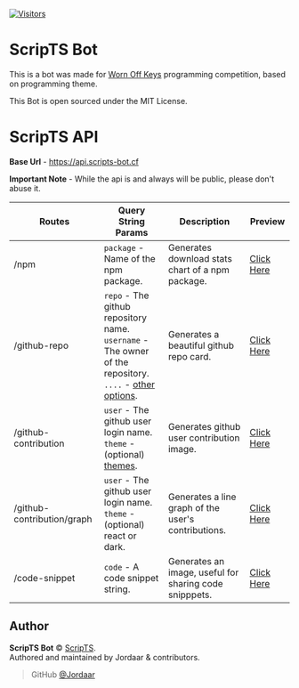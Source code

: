 [![Visitors](https://hits.seeyoufarm.com/api/count/incr/badge.svg?url=https%3A%2F%2Fgithub.com%2FJordaar%2FScripTS&count_bg=%2379C83D&title_bg=%23474343&icon=&icon_color=%23FFFFFF&title=Visitors&edge_flat=false)](https://hits.seeyoufarm.com)

# ScripTS Bot
This is a bot was made for [Worn Off Keys](https://wornoffkeys.com/discord) programming competition, based on programming theme.

This Bot is open sourced under the MIT License.

# ScripTS API

**Base Url** - https://api.scripts-bot.cf

**Important Note** - While the api is and always will be public, please don't abuse it.


|    Routes    | Query String Params| Description   | Preview |
|--|--|--|--|
| /npm | `package` - Name of the npm package. | Generates download stats chart of a npm package. | [Click Here](https://api.scripts-bot.cf/npm?package=axios) |
|/github-repo | `repo` - The github repository name.<br/>`username` - The owner of the repository.<br/>`....` - [other options](https://github.com/anuraghazra/github-readme-stats#common-options). | Generates a beautiful github repo card. | [Click Here](https://api.scripts-bot.cf/github-repo?username=discordjs&repo=discord.js)
|/github-contribution | `user` - The github user login name.<br/>`theme` - (optional) [themes](https://github.com/sallar/github-contributions-canvas#available-themes). | Generates github user contribution image. | [Click Here](https://api.scripts-bot.cf/github-contribution?user=Jordaar)
| /github-contribution/graph | `user` - The github user login name.<br/>`theme` - (optional) react or dark. | Generates a line graph of the user's contributions. | [Click Here](https://api.scripts-bot.cf/github-contribution/graph?user=Jordaar)
| /code-snippet | `code` - A code snippet string. | Generates an image, useful for sharing code snipppets. | [Click Here](https://api.scripts-bot.cf/code-snippet?code=console.log(%22Hello%20World%22))


## Author

**ScripTS Bot** © [ScripTS](https://github.com/Jordaar/ScripTS/graphs/contributors).  
Authored and maintained by Jordaar & contributors.

> GitHub [@Jordaar](https://github.com/Jordaar)
